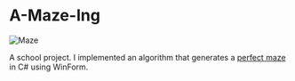 # A-Maze-Ing

![Maze](https://media.giphy.com/media/tVW7WJlyM5kdO/giphy.gif)

A school project. I implemented an algorithm that generates a [perfect maze](https://en.wikipedia.org/wiki/Maze_solving_algorithm) in C# using WinForm.
